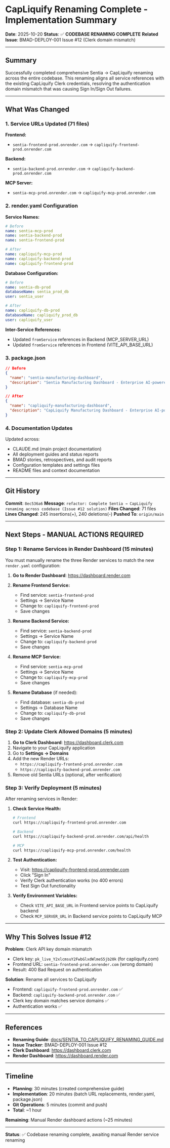 # CapLiquify Renaming Complete - Implementation Summary

**Date**: 2025-10-20
**Status**: ✅ **CODEBASE RENAMING COMPLETE**
**Related Issue**: BMAD-DEPLOY-001 Issue #12 (Clerk domain mismatch)

---

## Summary

Successfully completed comprehensive Sentia → CapLiquify renaming across the entire codebase. This renaming aligns all service references with the existing CapLiquify Clerk credentials, resolving the authentication domain mismatch that was causing Sign In/Sign Out failures.

---

## What Was Changed

### 1. Service URLs Updated (71 files)

**Frontend:**
- `sentia-frontend-prod.onrender.com` → `capliquify-frontend-prod.onrender.com`

**Backend:**
- `sentia-backend-prod.onrender.com` → `capliquify-backend-prod.onrender.com`

**MCP Server:**
- `sentia-mcp-prod.onrender.com` → `capliquify-mcp-prod.onrender.com`

### 2. render.yaml Configuration

**Service Names:**
```yaml
# Before
name: sentia-mcp-prod
name: sentia-backend-prod
name: sentia-frontend-prod

# After
name: capliquify-mcp-prod
name: capliquify-backend-prod
name: capliquify-frontend-prod
```

**Database Configuration:**
```yaml
# Before
name: sentia-db-prod
databaseName: sentia_prod_db
user: sentia_user

# After
name: capliquify-db-prod
databaseName: capliquify_prod_db
user: capliquify_user
```

**Inter-Service References:**
- Updated `fromService` references in Backend (MCP_SERVER_URL)
- Updated `fromService` references in Frontend (VITE_API_BASE_URL)

### 3. package.json

```json
// Before
{
  "name": "sentia-manufacturing-dashboard",
  "description": "Sentia Manufacturing Dashboard - Enterprise AI-powered manufacturing intelligence"
}

// After
{
  "name": "capliquify-manufacturing-dashboard",
  "description": "CapLiquify Manufacturing Dashboard - Enterprise AI-powered manufacturing intelligence"
}
```

### 4. Documentation Updates

Updated across:
- CLAUDE.md (main project documentation)
- All deployment guides and status reports
- BMAD stories, retrospectives, and audit reports
- Configuration templates and settings files
- README files and context documentation

---

## Git History

**Commit**: `8ec536a6`
**Message**: `refactor: Complete Sentia → CapLiquify renaming across codebase (Issue #12 solution)`
**Files Changed**: 71 files
**Lines Changed**: 245 insertions(+), 240 deletions(-)
**Pushed To**: `origin/main`

---

## Next Steps - MANUAL ACTIONS REQUIRED

### Step 1: Rename Services in Render Dashboard (15 minutes)

You must manually rename the three Render services to match the new `render.yaml` configuration:

1. **Go to Render Dashboard**: https://dashboard.render.com

2. **Rename Frontend Service:**
   - Find service: `sentia-frontend-prod`
   - Settings → Service Name
   - Change to: `capliquify-frontend-prod`
   - Save changes

3. **Rename Backend Service:**
   - Find service: `sentia-backend-prod`
   - Settings → Service Name
   - Change to: `capliquify-backend-prod`
   - Save changes

4. **Rename MCP Service:**
   - Find service: `sentia-mcp-prod`
   - Settings → Service Name
   - Change to: `capliquify-mcp-prod`
   - Save changes

5. **Rename Database** (if needed):
   - Find database: `sentia-db-prod`
   - Settings → Database Name
   - Change to: `capliquify-db-prod`
   - Save changes

### Step 2: Update Clerk Allowed Domains (5 minutes)

1. **Go to Clerk Dashboard**: https://dashboard.clerk.com
2. Navigate to your CapLiquify application
3. Go to **Settings → Domains**
4. Add the new Render URLs:
   - `https://capliquify-frontend-prod.onrender.com`
   - `https://capliquify-backend-prod.onrender.com`
5. Remove old Sentia URLs (optional, after verification)

### Step 3: Verify Deployment (5 minutes)

After renaming services in Render:

1. **Check Service Health:**
   ```bash
   # Frontend
   curl https://capliquify-frontend-prod.onrender.com

   # Backend
   curl https://capliquify-backend-prod.onrender.com/api/health

   # MCP
   curl https://capliquify-mcp-prod.onrender.com/health
   ```

2. **Test Authentication:**
   - Visit: https://capliquify-frontend-prod.onrender.com
   - Click "Sign In"
   - Verify Clerk authentication works (no 400 errors)
   - Test Sign Out functionality

3. **Verify Environment Variables:**
   - Check `VITE_API_BASE_URL` in Frontend service points to CapLiquify backend
   - Check `MCP_SERVER_URL` in Backend service points to CapLiquify MCP

---

## Why This Solves Issue #12

**Problem**: Clerk API key domain mismatch
- Clerk key: `pk_live_Y2xlcmsuY2FwbGlxdWlmeS5jb20k` (for capliquify.com)
- Frontend URL: `sentia-frontend-prod.onrender.com` (wrong domain)
- Result: 400 Bad Request on authentication

**Solution**: Rename all services to CapLiquify
- Frontend: `capliquify-frontend-prod.onrender.com` ✅
- Backend: `capliquify-backend-prod.onrender.com` ✅
- Clerk key domain matches service domains ✅
- Authentication works ✅

---

## References

- **Renaming Guide**: [docs/SENTIA_TO_CAPLIQUIFY_RENAMING_GUIDE.md](docs/SENTIA_TO_CAPLIQUIFY_RENAMING_GUIDE.md)
- **Issue Tracker**: BMAD-DEPLOY-001 Issue #12
- **Clerk Dashboard**: https://dashboard.clerk.com
- **Render Dashboard**: https://dashboard.render.com

---

## Timeline

- **Planning**: 30 minutes (created comprehensive guide)
- **Implementation**: 20 minutes (batch URL replacements, render.yaml, package.json)
- **Git Operations**: 5 minutes (commit and push)
- **Total**: ~1 hour

**Remaining**: Manual Render dashboard actions (~25 minutes)

---

**Status**: ✅ Codebase renaming complete, awaiting manual Render service renaming
